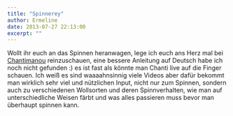 ```yaml
---
title: "Spinnerey"
author: Ermeline
date: 2013-07-27 22:13:00
excerpt: ""
---
```


Wollt ihr euch an das Spinnen heranwagen, lege ich euch ans Herz mal bei [Chantimanou](http://www.youtube.com/user/chantimanou) reinzuschauen, eine bessere Anleitung auf Deutsch habe ich noch nicht gefunden :) es ist fast als könnte man Chanti live auf die Finger schauen. Ich weiß es sind waaaahnsinnig viele Videos aber dafür bekommt man wirklich sehr viel und nützlichen Input, nicht nur zum Spinnen, sondern auch zu verschiedenen Wollsorten und deren Spinnverhalten, wie man auf unterschiedliche Weisen färbt und was alles passieren muss bevor man überhaupt spinnen kann.

 
